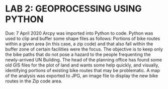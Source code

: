 # LAB 2: GEOPROCESSING USING PYTHON
Due: 7 April 2020
Arcpy was imported into Python to code.
Python was used to clip and buffer some shape files as follows: 
Portions of bike routes within a given area (in this case, a zip code) and that also fall within the buffer zone of certain facilities were the focus.
The objective is to keep only the bike paths that do not pose a hazard to the people frequenting the newly-arrived UN Building.
The head of the planning office has found some old GIS files for the plot of land and wants some help quickly, and visually, identifying portions of existing bike routes that may be problematic. 
A map of the analysis was exported to JPG, an image file to display the new bike routes in the Zip code area. 


